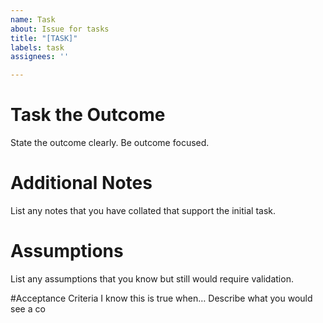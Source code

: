 ```yaml
---
name: Task
about: Issue for tasks
title: "[TASK]"
labels: task
assignees: ''

---
```


# Task the Outcome
State the outcome clearly. Be outcome focused.

# Additional Notes
List any notes that you have collated that support the initial task.

# Assumptions
List any assumptions that you know but still would require validation.

#Acceptance Criteria
I know this is true when…
Describe what you would see a co
